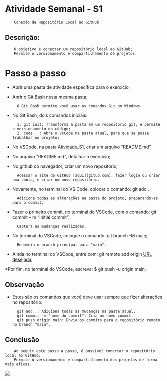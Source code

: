 # Atividade Semanal - S1

        Conexão de Repositório Local ao GitHub

## Descrição:

        O objetivo é conectar um repositório local ao GitHub;
        Permite o versionamento e compartilhamento de projetos.

# Passo a passo

* Abrir uma pasta de atividade específica para o exercício;
* Abrir o Git Bash nesta mesma pasta;

        O Git Bash permite você usar os comandos Git no Windows.

* No Git Bash, dois comandos iniciais:

        1. git init: Transforma a pasta em um repositório git, e permite o versionamento do código;
        2. code . : Abre o VsCode na pasta atual, para que se possa trabalhar no projeto;

* No VSCode, na pasta Atividade_S1, criar um arquivo “README.md”.
* No arquivo "README.md", detalhar o exercício;
* No github do navegador, criar um novo repositório;

        Acessar o site do GitHub [aqui](gitub.com), fazer login ou criar uma conta, e criar um novo repositório.

* Novamente, no terminal do VS Code, colocar o comando: git add . 

        Adiciona todas as alterações na pasta do projeto, preparando-as para o commit.  

* Fazer o primeiro commit, no terminal do VSCode, com o comando: git commit – m “Initial commit”;

        Captura as mudanças realizadas.

* No terminal do VSCode, coloque o comando: git branch -M main;

        Renomeia o branch principal para "main".

* Ainda no terminal do VSCode, entre com: git remote add origin [URL desejada](https://github.com/Maria-Bethania/Atividade_S1.git);

*Por fim, no terminal do VSCode, escreva: $ git push -u origin main;

## Observação

* Estes são os comandos que você deve usar sempre que fizer alterações no repositório:

        git add .: Adiciona todas as mudanças na pasta atual.
        git commit -m "nome do commit": Cria um novo commit.
        git push origin main: Envia os commits para o repositório remoto no branch "main".

## Conclusão

        Ao seguir este passo a passo, é possível conectar o repositório local ao GitHub;
        Permite o versionamento e compartilhamento dos projetos de forma mais eficaz.

<div>
  
  <a href="https://www.linkedin.com/in/mariabethania" target="_blank"><img src="https://img.shields.io/badge/-LinkedIn-%230077B5?style=for-the-badge&logo=linkedin&logoColor=white" target="_blank"></a>
</div>
